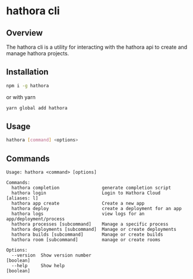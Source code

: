 # hathora cli

## Overview

The hathora cli is a utility for interacting with the hathora api to create and manage hathora projects.

## Installation

```bash
npm i -g hathora
```

or with yarn

```bash
yarn global add hathora
```

## Usage

```bash
hathora [command] <options>
```

## Commands

```
Usage: hathora <command> [options]

Commands:
  hathora completion                generate completion script
  hathora login                     Login to Hathora Cloud          [aliases: l]
  hathora app create                Create a new app
  hathora deploy                    create a deployment for an app
  hathora logs                      view logs for an app/deployment/process
  hathora processes [subcommand]    Manage a specific process
  hathora deployments [subcommand]  Manage or create deployments
  hathora builds [subcommand]       Manage or create builds
  hathora room [subcommand]         manage or create rooms

Options:
  --version  Show version number                                       [boolean]
  --help     Show help                                                 [boolean]
```
